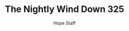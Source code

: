---
image: /assets/img/nwd/325_nwd_psalm_62_6_a_msg.png
title: The Nightly Wind Down 325
number: 325
categories:
  - The Nightly Wind Down
author: Hope Staff
notes: The Nightly Wind Down 325
embed: >-
  EMBED_GOES_HERE
transcript: >-
  SOME LINES OF TEXT START HERE
---